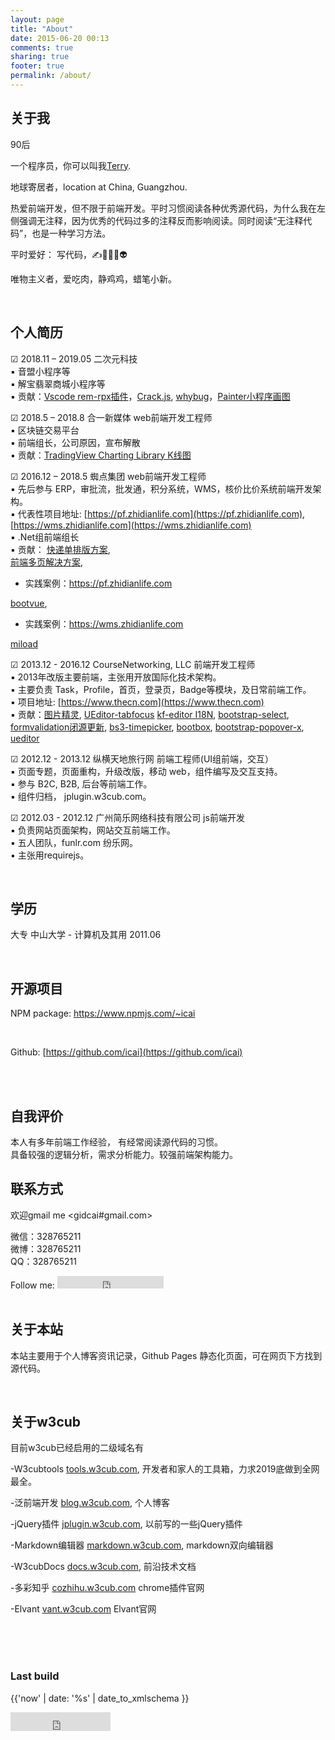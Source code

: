 ```yaml
---
layout: page
title: "About"
date: 2015-06-20 00:13
comments: true
sharing: true
footer: true
permalink: /about/
---
```

  



## 关于我

90后

一个程序员，你可以叫我[Terry](https://github.com/icai). 

地球寄居者，<i class="fa fa-map-marker fa-lg"></i><span class="sr-only">location at</span> China, Guangzhou.

热爱前端开发，但不限于前端开发。平时习惯阅读各种优秀源代码，为什么我在左侧强调无注释，因为优秀的代码过多的注释反而影响阅读。同时阅读“无注释代码”，也是一种学习方法。


平时爱好： 写代码，✍💪🏃🐶👽

唯物主义者，爱吃肉，静鸡鸡，蜡笔小新。


<br>


## 个人简历


☑ 2018.11 – 2019.05  二次元科技   
▪ 音盟小程序等    
▪ 解宝翡翠商城小程序等    
▪ 贡献：[Vscode rem-rpx插件](https://github.com/icai/rem-rpx)，[Crack.js](https://github.com/jscck/crack.js), [whybug](https://github.com/icai/whybug)，[Painter小程序画图](https://github.com/Kujiale-Mobile/Painter)
 
 
☑ 2018.5 – 2018.8 合一新媒体 web前端开发工程师    
▪ 区块链交易平台  
▪ 前端组长，公司原因，宣布解散   
▪ 贡献：[TradingView Charting Library K线图](https://github.com/tradingview/charting_library) 



☑ 2016.12 – 2018.5 蜘点集团 web前端开发工程师   
▪ 先后参与 ERP，审批流，批发通，积分系统，WMS，核价比价系统前端开发架构。  
▪ 代表性项目地址: [https://pf.zhidianlife.com](https://pf.zhidianlife.com), [https://wms.zhidianlife.com](https://wms.zhidianlife.com)    
▪ .Net组前端组长  
▪ 贡献： 
[快递单排版方案](https://github.com/icai/printr),  
[前端多页解决方案](https://github.com/icai/bfms), 
 - 实践案例：https://pf.zhidianlife.com 
 
 
[bootvue](https://github.com/icai/bootvue),  
 - 实践案例：https://wms.zhidianlife.com 

[miload](https://github.com/icai/miload)


☑ 2013.12 - 2016.12 CourseNetworking, LLC 前端开发工程师   
▪ 2013年改版主要前端，主张用开放国际化技术架构。  
▪ 主要负责 Task，Profile，首页，登录页，Badge等模块，及日常前端工作。    
▪ 项目地址: [https://www.thecn.com](https://www.thecn.com)  
▪ 贡献：[图片精灵](https://www.npmjs.com/package/gulp-lazysprite), [UEditor-tabfocus](https://github.com/icai/UEditor-tabfocus)
[kf-editor I18N](https://github.com/icai/kf-editor), 
[bootstrap-select](https://github.com/icai/bootstrap-select), 
[formvalidation闭源更新](https://github.com/icai/formvalidation), 
[bs3-timepicker](https://github.com/icai/bs3-timepicker), 
[bootbox](https://github.com/icai/bootbox), 
[bootstrap-popover-x](https://github.com/icai/bootstrap-popover-x), 
[ueditor](https://github.com/icai/ueditor)



☑ 2012.12 - 2013.12 纵横天地旅行网 前端工程师(UI组前端，交互）  
▪ 页面专题，页面重构，升级改版，移动 web，组件编写及交互支持。  
▪ 参与 B2C, B2B, 后台等前端工作。  
▪ 组件归档， jplugin.w3cub.com。


☑ 2012.03 - 2012.12 广州简乐网络科技有限公司 js前端开发   
▪	负责网站页面架构，网站交互前端工作。   
▪	五人团队，funlr.com 纷乐网。   
▪	主张用requirejs。   


<br>

## 学历

大专 中山大学 - 计算机及其用  2011.06

<br>


## 开源项目


NPM package:  https://www.npmjs.com/~icai

<br>

Github:  [https://github.com/icai](https://github.com/icai)



<br>



<br>


## 自我评价

本人有多年前端工作经验， 有经常阅读源代码的习惯。    
具备较强的逻辑分析，需求分析能力。较强前端架构能力。 



## 联系方式

欢迎gmail me <gidcai#gmail.com> 

微信：328765211   
微博：328765211   
QQ：328765211   




<div>
Follow me: <iframe src="https://ghbtns.com/github-btn.html?user=icai&type=follow&count=true" frameborder="0" scrolling="0" width="170px" height="20px" class="ghbtn"></iframe>
</div>
<br>

## 关于本站
本站主要用于个人博客资讯记录，Github Pages 静态化页面，可在网页下方找到源代码。

<br>

## 关于w3cub

目前w3cub已经启用的二级域名有 

-W3cubtools
<a href="https://tools.w3cub.com/" target="_blank">tools.w3cub.com</a>, 开发者和家人的工具箱，力求2019底做到全网最全。

-泛前端开发
<a href="https://blog.w3cub.com/" target="_blank">blog.w3cub.com</a>, 个人博客   

-jQuery插件
<a href="http://jplugin.w3cub.com/" target="_blank">jplugin.w3cub.com</a>, 以前写的一些jQuery插件   

-Markdown编辑器
<a href="http://markdown.w3cub.com/" target="_blank">markdown.w3cub.com</a>, markdown双向编辑器   

-W3cubDocs
<a href="https://docs.w3cub.com/" target="_blank">docs.w3cub.com</a>, 前沿技术文档   

-多彩知乎
<a href="http://cozhihu.w3cub.com/" target="_blank">cozhihu.w3cub.com</a> chrome插件官网  

-Elvant
<a href="https://vant.w3cub.com/" target="_blank">vant.w3cub.com</a> Elvant官网   


<br>



<br>
<br>

### Last build

<span> {{'now' | date: '%s' | date_to_xmlschema }}</span> <br>

<iframe src="https://ghbtns.com/github-btn.html?user=icai&repo=icai.github.io&type=star&count=true" frameborder="0" scrolling="0" width="160px" height="30px" class="ghbtn"></iframe>

<br>

